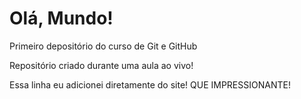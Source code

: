 # Olá, Mundo!
 Primeiro depositório do curso de Git e GitHub

 Repositório criado durante uma aula ao vivo!
 
 Essa linha eu adicionei diretamente do site! QUE IMPRESSIONANTE!
